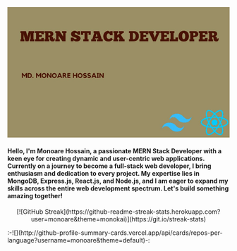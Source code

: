 ![Cover image!](https://raw.githubusercontent.com/monoare/monoare/main/Brown%20%20Business%20Card(1).jpg)

#### Hello, I'm Monoare Hossain, a passionate MERN Stack Developer with a keen eye for creating dynamic and user-centric web applications. Currently on a journey to become a full-stack web developer, I bring enthusiasm and dedication to every project. My expertise lies in MongoDB, Express.js, React.js, and Node.js, and I am eager to expand my skills across the entire web development spectrum. Let's build something amazing together!

<p align="center"> [![GitHub Streak](https://github-readme-streak-stats.herokuapp.com?user=monoare&theme=monokai)](https://git.io/streak-stats)</p>
:-![](http://github-profile-summary-cards.vercel.app/api/cards/repos-per-language?username=monoare&theme=default)-:
